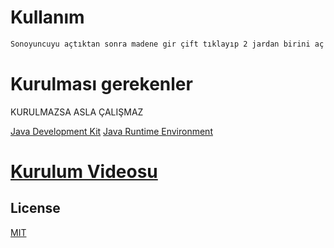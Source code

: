 # Kullanım
```bash
Sonoyuncuyu açtıktan sonra madene gir çift tıklayıp 2 jardan birini aç ve xrayın tadını çıkar.
```
# Kurulması gerekenler

KURULMAZSA ASLA ÇALIŞMAZ

[Java Development Kit](https://www.oracle.com/java/technologies/downloads/#jdk22-windows)
[Java Runtime Environment](https://www.java.com/tr/download/manual.jsp)

# [Kurulum Videosu](https://www.youtube.com/watch?v=u5XXUSy0JbE)

## License

[MIT](https://choosealicense.com/licenses/mit/)
